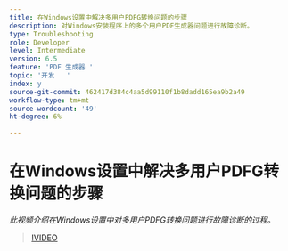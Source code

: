 ```yaml
---
title: 在Windows设置中解决多用户PDFG转换问题的步骤
description: 对Windows安装程序上的多个用户PDF生成器问题进行故障诊断。
type: Troubleshooting
role: Developer
level: Intermediate
version: 6.5
feature: 'PDF 生成器 '
topic: '开发   '
index: y
source-git-commit: 462417d384c4aa5d99110f1b8dadd165ea9b2a49
workflow-type: tm+mt
source-wordcount: '49'
ht-degree: 6%

---
```


# 在Windows设置中解决多用户PDFG转换问题的步骤

*此视频介绍在Windows设置中对多用户PDFG转换问题进行故障诊断的过程。*

>[!VIDEO](https://video.tv.adobe.com/v/335550?quality=9&learn=on)

